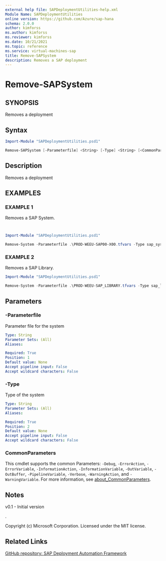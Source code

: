 ```yaml
---
external help file: SAPDeploymentUtilities-help.xml
Module Name: SAPDeploymentUtilities
online version: https://github.com/Azure/sap-hana
schema: 2.0.0
author: kimforss
ms.author: kimforss
ms.reviewer: kimforss
ms.date: 10/21/2021
ms.topic: reference
ms.service: virtual-machines-sap
title: Remove-SAPSystem
description: Removes a SAP deployment
---
```


# Remove-SAPSystem

## SYNOPSIS
Removes a deployment

## Syntax

```powershell
Import-Module "SAPDeploymentUtilities.psd1"

Remove-SAPSystem [-Parameterfile] <String> [-Type] <String> [<CommonParameters>]
```

## Description
Removes a deployment

## EXAMPLES

### EXAMPLE 1

Removes a SAP System.

```powershell


Import-Module "SAPDeploymentUtilities.psd1"

Remove-System -Parameterfile .\PROD-WEEU-SAP00-X00.tfvars -Type sap_system
```

### EXAMPLE 2

Removes a SAP Library.

```powershell
Import-Module "SAPDeploymentUtilities.psd1"

Remove-System -Parameterfile .\PROD-WEEU-SAP_LIBRARY.tfvars -Type sap_library
```

## Parameters

### -Parameterfile
Parameter file for the system

```yaml
Type: String
Parameter Sets: (All)
Aliases:

Required: True
Position: 1
Default value: None
Accept pipeline input: False
Accept wildcard characters: False
```

### -Type
Type of the system

```yaml
Type: String
Parameter Sets: (All)
Aliases:

Required: True
Position: 2
Default value: None
Accept pipeline input: False
Accept wildcard characters: False
```

### CommonParameters
This cmdlet supports the common Parameters: `-Debug`, `-ErrorAction`, `-ErrorVariable`, `-InformationAction`, `-InformationVariable`, `-OutVariable`, `-OutBuffer`, `-PipelineVariable`, `-Verbose`, `-WarningAction`, and `-WarningVariable`. For more information, see [about_CommonParameters](https://go.microsoft.com/fwlink/?LinkID=113216).

## Notes
v0.1 - Initial version

.



Copyright (c) Microsoft Corporation.
Licensed under the MIT license.

## Related Links

[GitHub repository: SAP Deployment Automation Framework](https://github.com/Azure/sap-hana)
